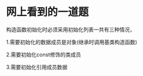# 网上看到的一道题

构造函数初始化时必须采用初始化列表一共有三种情况，

1.需要初始化的数据成员是对象(继承时调用基类构造函数)

2.需要初始化const修饰的类成员

3.需要初始化引用成员数据
